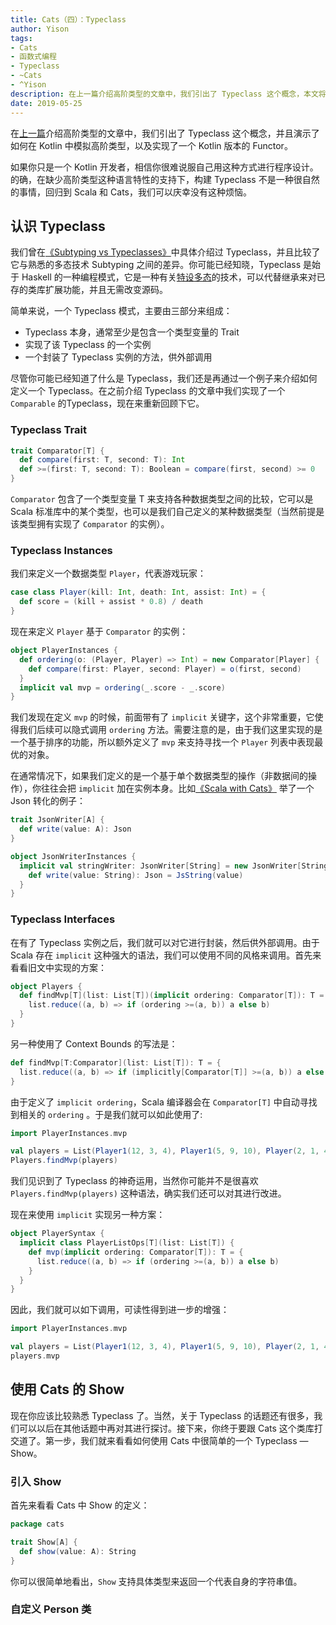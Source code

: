 ```yaml
---
title: Cats（四）：Typeclass
author: Yison
tags: 
- Cats
- 函数式编程
- Typeclass
- ~Cats
- ^Yison
description: 在上一篇介绍高阶类型的文章中，我们引出了 Typeclass 这个概念，本文将更加详细地认识它，并介绍如何使用 Cats 中的 Typeclass。
date: 2019-05-25
---
```


在[上一篇](/2018/11/cats-3/)介绍高阶类型的文章中，我们引出了 Typeclass 这个概念，并且演示了如何在 Kotlin 中模拟高阶类型，以及实现了一个 Kotlin 版本的 Functor。

如果你只是一个 Kotlin 开发者，相信你很难说服自己用这种方式进行程序设计。的确，在缺少高阶类型这种语言特性的支持下，构建 Typeclass 不是一种很自然的事情，回归到 Scala 和 Cats，我们可以庆幸没有这种烦恼。

## 认识 Typeclass

我们曾在[《Subtyping vs Typeclasses》](/tags/Subtyping-vs-Typeclasses/)中具体介绍过 Typeclass，并且比较了它与熟悉的多态技术 Subtyping 之间的差异。你可能已经知晓，Typeclass 是始于 Haskell 的一种编程模式，它是一种有关[特设多态](http://localhost:4000/2017/08/subtyping-vs-typeclasses/#%E4%BA%8C%E3%80%81%E7%89%B9%E5%AE%9A%E5%A4%9A%E6%80%81)的技术，可以代替继承来对已存的类库扩展功能，并且无需改变源码。

简单来说，一个 Typeclass 模式，主要由三部分来组成：
- Typeclass 本身，通常至少是包含一个类型变量的 Trait
- 实现了该 Typeclass 的一个实例
- 一个封装了 Typeclass 实例的方法，供外部调用

尽管你可能已经知道了什么是 Typeclass，我们还是再通过一个例子来介绍如何定义一个 Typeclass。在之前介绍 Typeclass 的文章中我们实现了一个 `Comparable` 的Typeclass，现在来重新回顾下它。

### Typeclass Trait

```scala
trait Comparator[T] {
  def compare(first: T, second: T): Int
  def >=(first: T, second: T): Boolean = compare(first, second) >= 0
}
```

`Comparator` 包含了一个类型变量 T 来支持各种数据类型之间的比较，它可以是 Scala 标准库中的某个类型，也可以是我们自己定义的某种数据类型（当然前提是该类型拥有实现了 `Comparator` 的实例）。

### Typeclass Instances

我们来定义一个数据类型 `Player`，代表游戏玩家：
```scala
case class Player(kill: Int, death: Int, assist: Int) = {
  def score = (kill + assist * 0.8) / death
}
```

现在来定义 `Player` 基于 `Comparator` 的实例：

```scala
object PlayerInstances {
  def ordering(o: (Player, Player) => Int) = new Comparator[Player] {
    def compare(first: Player, second: Player) = o(first, second)
  }
  implicit val mvp = ordering(_.score - _.score)
}
```

我们发现在定义 `mvp` 的时候，前面带有了 `implicit` 关键字，这个非常重要，它使得我们后续可以隐式调用 `ordering` 方法。需要注意的是，由于我们这里实现的是一个基于排序的功能，所以额外定义了 `mvp` 来支持寻找一个 `Player` 列表中表现最优的对象。

在通常情况下，如果我们定义的是一个基于单个数据类型的操作（非数据间的操作），你往往会把 `implicit` 加在实例本身。比如[《Scala with Cats》](https://underscore.io/books/scala-with-cats/) 举了一个 Json 转化的例子：

```scala
trait JsonWriter[A] {
  def write(value: A): Json
}

object JsonWriterInstances {
  implicit val stringWriter: JsonWriter[String] = new JsonWriter[String] {
    def write(value: String): Json = JsString(value)
  }
}
```

### Typeclass Interfaces

在有了 Typeclass 实例之后，我们就可以对它进行封装，然后供外部调用。由于 Scala 存在 `implicit` 这种强大的语法，我们可以使用不同的风格来调用。首先来看看旧文中实现的方案：

```scala
object Players {
  def findMvp[T](list: List[T])(implicit ordering: Comparator[T]): T = {
    list.reduce((a, b) => if (ordering >=(a, b)) a else b)
  }
}
```

另一种使用了 Context Bounds 的写法是：

```scala
def findMvp[T:Comparator](list: List[T]): T = {
  list.reduce((a, b) => if (implicitly[Comparator[T]] >=(a, b)) a else b)
}
```


由于定义了 `implicit ordering`，Scala 编译器会在 `Comparator[T]` 中自动寻找到相关的 `ordering` 。于是我们就可以如此使用了:

```scala
import PlayerInstances.mvp

val players = List(Player1(12, 3, 4), Player1(5, 9, 10), Player(2, 1, 4))
Players.findMvp(players)
```

我们见识到了 Typeclass 的神奇运用，当然你可能并不是很喜欢 `Players.findMvp(players)` 这种语法，确实我们还可以对其进行改进。

现在来使用 `implicit` 实现另一种方案：

```scala
object PlayerSyntax {
  implicit class PlayerListOps[T](list: List[T]) {
    def mvp(implicit ordering: Comparator[T]): T = {
      list.reduce((a, b) => if (ordering >=(a, b)) a else b)
    }
  }
}
```

因此，我们就可以如下调用，可读性得到进一步的增强：

```scala
import PlayerInstances.mvp

val players = List(Player1(12, 3, 4), Player1(5, 9, 10), Player(2, 1, 4))
players.mvp
```

## 使用 Cats 的 Show

现在你应该比较熟悉 Typeclass 了。当然，关于 Typeclass 的话题还有很多，我们可以以后在其他话题中再对其进行探讨。接下来，你终于要跟 Cats 这个类库打交道了。第一步，我们就来看看如何使用 Cats 中很简单的一个 Typeclass — Show。

### 引入 Show

首先来看看 Cats 中 Show 的定义：

```Scala
package cats

trait Show[A] {
  def show(value: A): String
}
```

你可以很简单地看出，`Show` 支持具体类型来返回一个代表自身的字符串值。

### 自定义 Person 类
